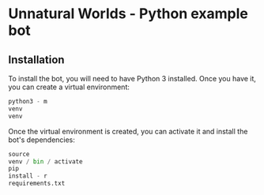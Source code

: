 # Unnatural Worlds - Python example bot

## Installation

To install the bot, you will need to have Python 3 installed. Once you have it, you can create a virtual environment:

```python
python3 - m
venv
venv
```

Once the virtual environment is created, you can activate it and install the bot's dependencies:

```python
source
venv / bin / activate
pip
install - r
requirements.txt
```